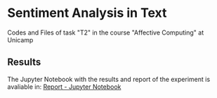 # Sentiment Analysis in Text

Codes and Files of task "T2" in the course "Affective Computing" at Unicamp

## Results 
The Jupyter Notebook with the results and report of the experiment is avaliable in: [Report - Jupyter Notebook](https://github.com/tpcyprianos/sentiment-analysis-text/blob/master/report_and_experiments.ipynb)